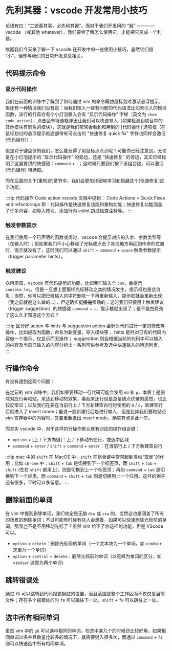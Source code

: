 # 先利其器：vscode 开发常用小技巧

论语有曰：“工欲善其事，必先利其器”。而对于我们开发用的 “器” ———— vscode （或其他 whatever），我们要会了解怎么使用它，才能把它变成一个利器。

故而我们今天来了解一下 vscode 在开发中的一些使用小技巧，虽然它们很 “小”，但却与我们的日常开发息息相关。

## 代码提示命令

### 显示代码操作 

我们在前面的训练中了解到了如何通过 vim 的命令模仿鼠标划过激活悬浮提示，但还有一种情况我们没有说：当我们输入一些有问题的代码语法比如未引入的模块函数，该行的行首会有个小灯泡移入会有 “显示代码操作” 字样（英文为 `show code action`），点击会有待选框弹出让我们可以快速导入（如果检测到项目中的其他模块有同名的模块），这就是我们常常会看到和用到的 [代码操作] 选项框（在鼠标划过的悬浮提示框底部带有可点击的 "快速修复 quick fix" 字样也同样会激活 [代码操作]）；

但是对于键盘侠的我们，怎么能忍得了用鼠标点点点呢？可能你已经注意到，无论是在小灯泡提示的 “显示代码操作” 的旁边，还是 “快速修复” 的旁边，其实已经标明了这里要讲的快捷键：`command` + `.`；这时候只要我们按下该组合键，可以激活 [代码操作] 待选框。

而在后面的关于[重构]的章节中，我们会更加详细地学习和拓展这个[快速修复]这个功能。

:::tip 代码操作 Code action
vscode 文档中提到：
Code Actions = Quick Fixes and refactorings
即：代码操作是快速修复功能和重构功能；快速修复功能涵盖了许多内容，如导入模块、添加行内 eslint 跳过检查注释等。
:::

### 触发参数提示

在我们使用一个已声明的函数或类时，vscode 会提示对应的入参、参数类型等（在输入时）；但如果我们不小心移动了光标或点击了其他地方再回到传参的位置时，提示就没有了，这时我们可以通过 `shift` + `command` + `space` 触发参数提示（trigger parameter hints）。

### 触发建议

众所周知，vscode 有代码提示的功能，比如我们输入个 `con`，会提示 `console.log`，但是一旦想上面那样光标移动之类的情况发生，提示框也是会消失；当然，你可以把已经输入的字符删除一下再重新输入，提示框就会重新出现（我之前就是这么做的...），但这确实挺~~傻逼~~费劲的；这时我们只要用上触发建议（trigger suggestion）的快捷键 `command` + `i`，提示框就出现了；是不是白费劲了这么久才知道这个方式？

:::tip 区分好 action 与 hints 与 suggestion
action 会针对代码进行一定的修改等操作，比如提取为函数，命名为新变量，导入模块等；
hints 是针对已有的代码内容做一个提示，仅显示而无操作；
suggestiton 则会根据当前的代码中可以输入的内容及当前已输入的内容分析出一系列可供参考及选中快速输入的待选列表。
:::

## 行操作命令

有没有遇到这两个问题：

在之前的 vim 训练中，我们如果要移动一行代码可能会使用 `dd` 和 `p`，本质上是删除对应行再粘贴，来达到移动的效果，看起来还行但是总是缺点优雅的感觉，也比较反常识；以及我们在要在当前行上 / 下方新建空白行时使用的 `O` / `o`，新建空行后就进入了 insert mode；虽说一般新建行后是进行输入，但是比如我们要粘贴点 vim 寄存器中的内容时，又要重新退出 insert mode，确实有点多此一举。

而其实 vscode 中，对于这样的行操作默认就有对应的操作组合键：

- `option` + [上 / 下方向键]：上 / 下移动所在行，或选中区域
- `command` + `enter` / `shift` + `command` + `enter`：在当前行上 / 下方新建空白行

:::tip mac 中的 `shift`
在 MacOS 中，`shift` 在组合键中常常起到类似“取反”的作用；比如 `chrome` 中：`shift` + `tab` 是切换到下一个标签页，而 `shift` + `tab` + `shift` (左右 `shift` 都用上)，则是切换到上一个标签页；再如 `command` + `tab` 是切换到下一个应用，而 `command` + `shift` + `tab` 则是切换到上一个应用。这样的例子还有很多，平时可以多留意。
::: 

## 删除前面的单词

在 vim 中提到删除单词，我们肯定是无脑 `diw` 或 `ciw` 的，当然这也是涵盖了所有的场景的删除单词；不过可能有时候有些人会想着，如果可以快速删除光标前的单词，那我岂不是不用移动光标了？虽然 vim 给不了你这样的功能，但是 VScode 可以。

- `option` + `delete`：删除光标前的单词（一个文本块为一个单词，如 `vimUser` 这里为一个单词）
- `option` + `control` + `delete`：删除光标前的单词（以驼峰为单词的区分，如 `vimUser` 这里为两个单词）

## 跳转错误处

通过 `f8` 可以跳转到代码报错飘红的位置，而且范围是整个工作区而不仅仅是当前文件；存在多个报错处的时 `f8` 可以跳往下一处，`shift` + `f8` 可以跳往上一处。

## 选中所有相同单词

虽然 vim 中的 `gb` 可以选中相同的单词，在选中某几个的时候还比较好用，如果相同单词过多并且数量比较多的情况下，就需要键入很多次，而通过 `command` + `f2` 则可以快速选中所有相同单词。


